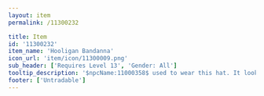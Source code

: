 ```yaml
---
layout: item
permalink: /11300232

title: Item
id: '11300232'
item_name: 'Hooligan Bandanna'
icon_url: 'item/icon/11300009.png'
sub_header: ['Requires Level 13', 'Gender: All']
tooltip_description: '$npcName:11000358$ used to wear this hat. It looks like something a street thug would wear.'
footer: ['Untradable']
---
```

